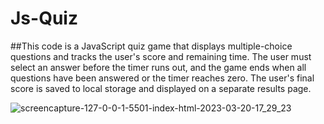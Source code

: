 # Js-Quiz

##This code is a JavaScript quiz game that displays multiple-choice questions and tracks the user's score and remaining time. The user must select an answer before the timer runs out, and the game ends when all questions have been answered or the timer reaches zero. The user's final score is saved to local storage and displayed on a separate results page.

![screencapture-127-0-0-1-5501-index-html-2023-03-20-17_29_23](https://user-images.githubusercontent.com/123831271/226493611-9f63ffcd-e8ee-4ab1-823a-9010e113da95.png)

